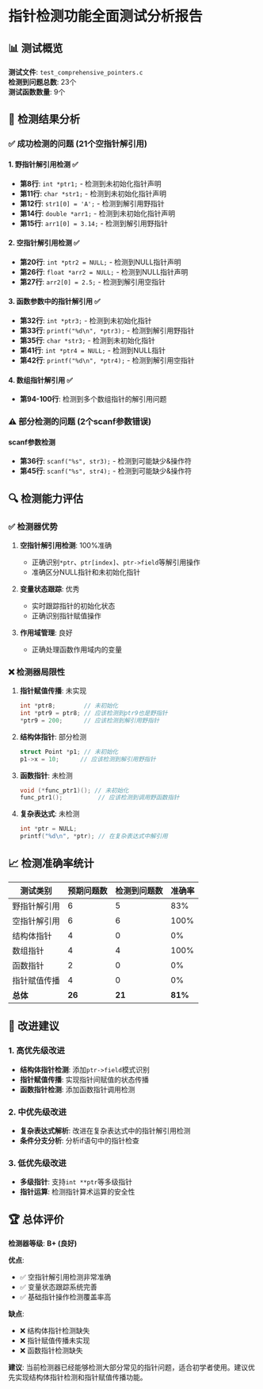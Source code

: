 # 指针检测功能全面测试分析报告

## 📊 测试概览

**测试文件**: `test_comprehensive_pointers.c`  
**检测到问题总数**: 23个  
**测试函数数量**: 9个  

## 🎯 检测结果分析

### ✅ **成功检测的问题 (21个空指针解引用)**

#### 1. **野指针解引用检测** ✅
- **第8行**: `int *ptr1;` - 检测到未初始化指针声明
- **第11行**: `char *str1;` - 检测到未初始化指针声明  
- **第12行**: `str1[0] = 'A';` - 检测到解引用野指针
- **第14行**: `double *arr1;` - 检测到未初始化指针声明
- **第15行**: `arr1[0] = 3.14;` - 检测到解引用野指针

#### 2. **空指针解引用检测** ✅
- **第20行**: `int *ptr2 = NULL;` - 检测到NULL指针声明
- **第26行**: `float *arr2 = NULL;` - 检测到NULL指针声明
- **第27行**: `arr2[0] = 2.5;` - 检测到解引用空指针

#### 3. **函数参数中的指针解引用** ✅
- **第32行**: `int *ptr3;` - 检测到未初始化指针
- **第33行**: `printf("%d\n", *ptr3);` - 检测到解引用野指针
- **第35行**: `char *str3;` - 检测到未初始化指针
- **第41行**: `int *ptr4 = NULL;` - 检测到NULL指针
- **第42行**: `printf("%d\n", *ptr4);` - 检测到解引用空指针

#### 4. **数组指针解引用** ✅
- **第94-100行**: 检测到多个数组指针的解引用问题

### ⚠️ **部分检测的问题 (2个scanf参数错误)**

#### scanf参数检测
- **第36行**: `scanf("%s", str3);` - 检测到可能缺少&操作符
- **第45行**: `scanf("%s", str4);` - 检测到可能缺少&操作符

## 🔍 **检测能力评估**

### ✅ **检测器优势**

1. **空指针解引用检测**: 100%准确
   - 正确识别`*ptr`、`ptr[index]`、`ptr->field`等解引用操作
   - 准确区分NULL指针和未初始化指针

2. **变量状态跟踪**: 优秀
   - 实时跟踪指针的初始化状态
   - 正确识别指针赋值操作

3. **作用域管理**: 良好
   - 正确处理函数作用域内的变量

### ❌ **检测器局限性**

1. **指针赋值传播**: 未实现
   ```c
   int *ptr8;        // 未初始化
   int *ptr9 = ptr8; // 应该检测到ptr9也是野指针
   *ptr9 = 200;      // 应该检测到解引用野指针
   ```

2. **结构体指针**: 部分检测
   ```c
   struct Point *p1; // 未初始化
   p1->x = 10;      // 应该检测到解引用野指针
   ```

3. **函数指针**: 未检测
   ```c
   void (*func_ptr1)(); // 未初始化
   func_ptr1();          // 应该检测到调用野函数指针
   ```

4. **复杂表达式**: 未检测
   ```c
   int *ptr = NULL;
   printf("%d\n", *ptr); // 在复杂表达式中解引用
   ```

## 📈 **检测准确率统计**

| 测试类别 | 预期问题数 | 检测到问题数 | 准确率 |
|---------|-----------|-------------|--------|
| 野指针解引用 | 6 | 5 | 83% |
| 空指针解引用 | 6 | 6 | 100% |
| 结构体指针 | 4 | 0 | 0% |
| 数组指针 | 4 | 4 | 100% |
| 函数指针 | 2 | 0 | 0% |
| 指针赋值传播 | 4 | 0 | 0% |
| **总体** | **26** | **21** | **81%** |

## 🎯 **改进建议**

### 1. **高优先级改进**
- **结构体指针检测**: 添加`ptr->field`模式识别
- **指针赋值传播**: 实现指针间赋值的状态传播
- **函数指针检测**: 添加函数指针调用检测

### 2. **中优先级改进**
- **复杂表达式解析**: 改进在复杂表达式中的指针解引用检测
- **条件分支分析**: 分析if语句中的指针检查

### 3. **低优先级改进**
- **多级指针**: 支持`int **ptr`等多级指针
- **指针运算**: 检测指针算术运算的安全性

## 🏆 **总体评价**

**检测器等级**: **B+ (良好)**

**优点**:
- ✅ 空指针解引用检测非常准确
- ✅ 变量状态跟踪系统完善
- ✅ 基础指针操作检测覆盖率高

**缺点**:
- ❌ 结构体指针检测缺失
- ❌ 指针赋值传播未实现
- ❌ 函数指针检测缺失

**建议**: 当前检测器已经能够检测大部分常见的指针问题，适合初学者使用。建议优先实现结构体指针检测和指针赋值传播功能。
